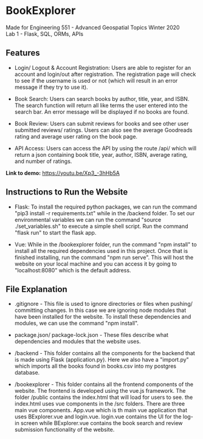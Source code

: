 # BookExplorer

Made for Engineering 551 - Advanced Geospatial Topics Winter 2020  
Lab 1 - Flask, SQL, ORMs, APIs    

## Features 

* Login/ Logout & Account Registration: Users are able to register for an account and login/out after registration. The registration page will check to see if the username is used or not (which will result in an error message if they try to use it).

* Book Search: Users can search books by author, title, year, and ISBN. The search function will return all like terms the user entered into the search bar. An error message will be displayed if no books are found.  

* Book Review: Users can submit reviews for books and see other user submitted reviews/ ratings. Users can also see the average Goodreads rating and average user rating on the book page.

* API Access: Users can access the API by using the route /api/<isbn> which will return a json containing book title, year, author, ISBN, average rating, and number of ratings. 
  
**Link to demo:** https://youtu.be/Xp3_-3hHb5A

## Instructions to Run the Website
* Flask: To install the required python packages, we can run the command "pip3 install -r requirements.txt" while in the /backend folder. To set our environmental variables we can run the command "source ./set_variables.sh" to execute a simple shell script. Run the command "flask run" to start the flask app.

* Vue: While in the /bookexplorer folder, run the command "npm install" to install all the required dependencies used in this project. Once that is finished installing, run the command "npm run serve". This will host the website on your local machine and you can access it by going to "localhost:8080" which is the default address.  

## File Explanation 
* .gitignore - This file is used to ignore directories or files when pushing/ committing changes. In this case we are ignoring node modules that have been installed for the website. To install these dependencies and modules, we can use the command "npm install".

* package.json/ package-lock.json - These files describe what dependencies and modules that the website uses.

* /backend - This folder contains all the components for the backend that is made using Flask (application.py). Here we also have a "import.py" which imports all the books found in books.csv into my postgres database.

* /bookexplorer - This folder contains all the frontend components of the website. The frontend is developed using the vue.js framework. The folder /public contains the index.html that will load for users to see. the index.html uses vue components in the /src folders. There are three main vue components. App.vue which is th main vue application that uses BExplorer.vue and login.vue. login.vue contains the UI for the log-in screen while BExplorer.vue contains the book search and review submission functionality of the website.   
